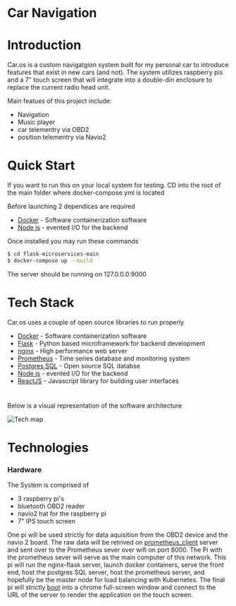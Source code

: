 # Car Navigation
  
  
  
# Introduction
Car.os is a custom navigatgion system built for my personal car to introduce features that exist in new cars (and not).  The system utilizes raspberry pis 
and a 7" touch screen that will integrate into a double-din enclosure to replace the current radio head unit.  

Main featues of this project include:

  - Navigation
  - Music player
  - car telementry via OBD2
  - position telementry via Navio2

# Quick Start

If you want to run this on your local system for testing.  CD into the root of the main folder where docker-compose.yml is located 

Before launching 2 dependices are required
* [Docker](https://www.docker.com/) - Software containerization software
* [Node js](https://nodejs.org/) - evented I/O for the backend


Once installed you may run these commands

```sh
$ cd flask-microservices-main
$ docker-compose up --build
```

The server should be running on 127.0.0.0:9000

# Tech Stack
Car.os uses a couple of open source libraries to run properly  
  
  
* [Docker](https://www.docker.com/) - Software containerization software
* [Flask](http://flask.pocoo.org/) - Python based microframework for backend development
* [nginx](https://www.nginx.com/) - High performance web server
* [Prometheus](https://www.docker.com/) - Time series database and monitoring system
* [Postgres SQL](https://www.docker.com/) - Open source SQL databse
* [Node js](https://nodejs.org/) - evented I/O for the backend
* [ReactJS](https://www.docker.com/) - Javascript library for building user interfaces
 # 
  
Below is a visual representation of the software architecture
        
          
![Tech map](https://i.imgur.com/wJu9tdM.png)
  
# Technologies

### Hardware
The System is comprised of
- 3 raspberry pi's
- bluetooth OBD2 reader 
- navio2 hat for the raspberry pi
- 7" IPS touch screen

One pi will be used strictly for data aquisition from the OBD2 device and the navio 2 board.  The raw data will be retrived on [prometheus_client](https://github.com/prometheus/client_python) server
and sent over to the Prometheus sever over wifi on port 8000.  The Pi with the prometheus sever will serve as the main computer of this network.  This
pi will run the nginx-flask server, launch docker containers, serve the front end, host the postgres SQL server, host the prometheus server, and hopefully
be the master node for load balancing with Kubernetes.  The final pi will strictly [boot](https://github.com/guysoft/FullPageOS) into a chrome full-screen window and connect to the URL of the 
server to render the application on the touch screen.
